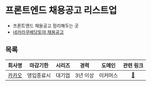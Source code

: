 # 프론트엔드 채용공고 리스트업

- 프론트엔드 채용공고 정리해두는 곳
- [네카라쿠배당토야 채용공고](https://nklcb.io/recruitments/all)

## 목록

| 회사명 | 마감기한 | 시리즈 | 경력 | 도메인 | 관련 링크 |
|:------:|:-----------:|:------:|:------:|:---------:|:---------:|
| [ 카카오 ](#KaKao) | 영입종료시 | 대기업 | 3년 이상 | 이커머스 | [🔖](https://careers.kakao.com/jobs/P-13641) |
